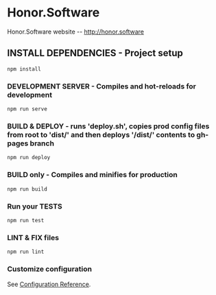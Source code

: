 # Honor.Software
Honor.Software website -- http://honor.software

## INSTALL DEPENDENCIES - Project setup
```
npm install
```

### DEVELOPMENT SERVER - Compiles and hot-reloads for development
```
npm run serve
```

### BUILD & DEPLOY - runs 'deploy.sh', copies prod config files from root to 'dist/' and then deploys '/dist/' contents to gh-pages branch
```
npm run deploy
```

### BUILD only - Compiles and minifies for production
```
npm run build
```

### Run your TESTS
```
npm run test
```

### LINT & FIX files
```
npm run lint
```

### Customize configuration
See [Configuration Reference](https://cli.vuejs.org/config/).
